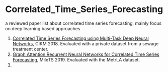 # Correlated_Time_Series_Forecasting
 a reviewed paper list about correlated time series forecasting, mainly focus on deep learning based approaches

1. [Correlated Time Series Forecasting using Multi-Task Deep Neural Networks](<https://astra.cs.aau.dk/papers/CIKM2018.pdf>), CIKM 2018. Evaluated with a private dataset from a sewage treatment center.
2. [Graph Attention Recurrent Neural Networks for Correlated Time Series Forecasting](<https://milets19.github.io/papers/milets19_paper_8.pdf>), MileTS 2019. Evaluated with the MetrLA dataset.
3. 